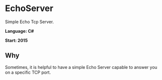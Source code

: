 # EchoServer
Simple Echo Tcp Server.

**Language: C#**

**Start: 2015**

## Why
Sometimes, it is helpful to have a simple Echo Server capable to answer you on a specific TCP port.